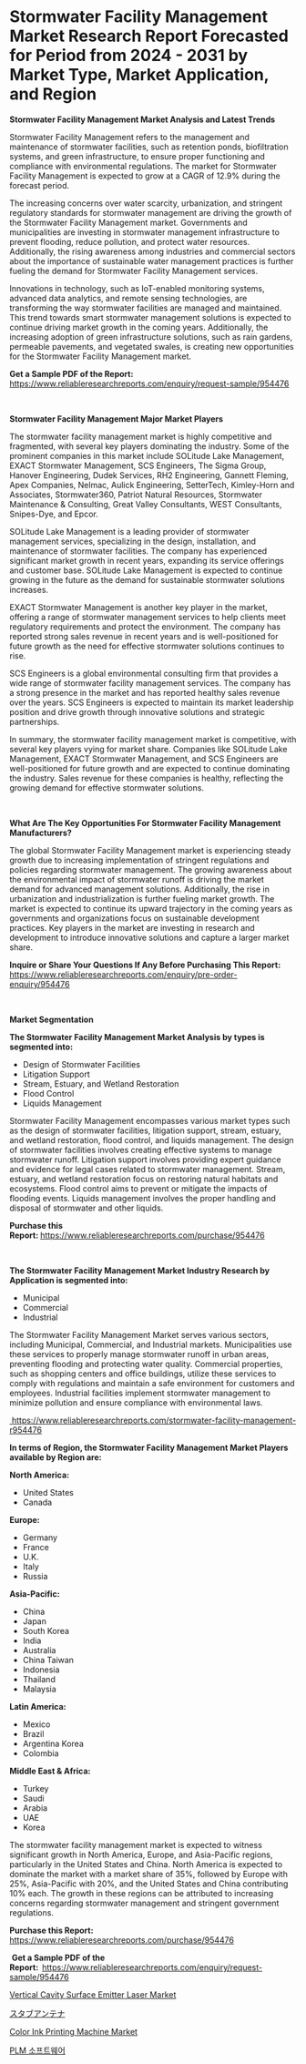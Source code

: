 <p><h1>Stormwater Facility Management Market Research Report Forecasted for Period from 2024 -  2031 by Market Type, Market Application, and Region</h1></p><p><strong>Stormwater Facility Management Market Analysis and Latest Trends</strong></p>
<p><p>Stormwater Facility Management refers to the management and maintenance of stormwater facilities, such as retention ponds, biofiltration systems, and green infrastructure, to ensure proper functioning and compliance with environmental regulations. The market for Stormwater Facility Management is expected to grow at a CAGR of 12.9% during the forecast period.</p><p>The increasing concerns over water scarcity, urbanization, and stringent regulatory standards for stormwater management are driving the growth of the Stormwater Facility Management market. Governments and municipalities are investing in stormwater management infrastructure to prevent flooding, reduce pollution, and protect water resources. Additionally, the rising awareness among industries and commercial sectors about the importance of sustainable water management practices is further fueling the demand for Stormwater Facility Management services.</p><p>Innovations in technology, such as IoT-enabled monitoring systems, advanced data analytics, and remote sensing technologies, are transforming the way stormwater facilities are managed and maintained. This trend towards smart stormwater management solutions is expected to continue driving market growth in the coming years. Additionally, the increasing adoption of green infrastructure solutions, such as rain gardens, permeable pavements, and vegetated swales, is creating new opportunities for the Stormwater Facility Management market.</p></p>
<p><strong>Get a Sample PDF of the Report:&nbsp;</strong> <a href="https://www.reliableresearchreports.com/enquiry/request-sample/954476">https://www.reliableresearchreports.com/enquiry/request-sample/954476</a></p>
<p>&nbsp;</p>
<p><strong>Stormwater Facility Management Major Market Players</strong></p>
<p><p>The stormwater facility management market is highly competitive and fragmented, with several key players dominating the industry. Some of the prominent companies in this market include SOLitude Lake Management, EXACT Stormwater Management, SCS Engineers, The Sigma Group, Hanover Engineering, Dudek Services, RH2 Engineering, Gannett Fleming, Apex Companies, Nelmac, Aulick Engineering, SetterTech, Kimley-Horn and Associates, Stormwater360, Patriot Natural Resources, Stormwater Maintenance & Consulting, Great Valley Consultants, WEST Consultants, Snipes-Dye, and Epcor.</p><p>SOLitude Lake Management is a leading provider of stormwater management services, specializing in the design, installation, and maintenance of stormwater facilities. The company has experienced significant market growth in recent years, expanding its service offerings and customer base. SOLitude Lake Management is expected to continue growing in the future as the demand for sustainable stormwater solutions increases.</p><p>EXACT Stormwater Management is another key player in the market, offering a range of stormwater management services to help clients meet regulatory requirements and protect the environment. The company has reported strong sales revenue in recent years and is well-positioned for future growth as the need for effective stormwater solutions continues to rise.</p><p>SCS Engineers is a global environmental consulting firm that provides a wide range of stormwater facility management services. The company has a strong presence in the market and has reported healthy sales revenue over the years. SCS Engineers is expected to maintain its market leadership position and drive growth through innovative solutions and strategic partnerships.</p><p>In summary, the stormwater facility management market is competitive, with several key players vying for market share. Companies like SOLitude Lake Management, EXACT Stormwater Management, and SCS Engineers are well-positioned for future growth and are expected to continue dominating the industry. Sales revenue for these companies is healthy, reflecting the growing demand for effective stormwater solutions.</p></p>
<p>&nbsp;</p>
<p><strong>What Are The Key Opportunities For Stormwater Facility Management Manufacturers?</strong></p>
<p><p>The global Stormwater Facility Management market is experiencing steady growth due to increasing implementation of stringent regulations and policies regarding stormwater management. The growing awareness about the environmental impact of stormwater runoff is driving the market demand for advanced management solutions. Additionally, the rise in urbanization and industrialization is further fueling market growth. The market is expected to continue its upward trajectory in the coming years as governments and organizations focus on sustainable development practices. Key players in the market are investing in research and development to introduce innovative solutions and capture a larger market share.</p></p>
<p><strong>Inquire or Share Your Questions If Any Before Purchasing This Report:</strong> <a href="https://www.reliableresearchreports.com/enquiry/pre-order-enquiry/954476">https://www.reliableresearchreports.com/enquiry/pre-order-enquiry/954476</a></p>
<p>&nbsp;</p>
<p><strong>Market Segmentation</strong></p>
<p><strong>The Stormwater Facility Management Market Analysis by types is segmented into:</strong></p>
<p><ul><li>Design of Stormwater Facilities</li><li>Litigation Support</li><li>Stream, Estuary, and Wetland Restoration</li><li>Flood Control</li><li>Liquids Management</li></ul></p>
<p><p>Stormwater Facility Management encompasses various market types such as the design of stormwater facilities, litigation support, stream, estuary, and wetland restoration, flood control, and liquids management. The design of stormwater facilities involves creating effective systems to manage stormwater runoff. Litigation support involves providing expert guidance and evidence for legal cases related to stormwater management. Stream, estuary, and wetland restoration focus on restoring natural habitats and ecosystems. Flood control aims to prevent or mitigate the impacts of flooding events. Liquids management involves the proper handling and disposal of stormwater and other liquids.</p></p>
<p><strong>Purchase this Report:&nbsp;</strong><a href="https://www.reliableresearchreports.com/purchase/954476">https://www.reliableresearchreports.com/purchase/954476</a></p>
<p>&nbsp;</p>
<p><strong>The Stormwater Facility Management Market Industry Research by Application is segmented into:</strong></p>
<p><ul><li>Municipal</li><li>Commercial</li><li>Industrial</li></ul></p>
<p><p>The Stormwater Facility Management Market serves various sectors, including Municipal, Commercial, and Industrial markets. Municipalities use these services to properly manage stormwater runoff in urban areas, preventing flooding and protecting water quality. Commercial properties, such as shopping centers and office buildings, utilize these services to comply with regulations and maintain a safe environment for customers and employees. Industrial facilities implement stormwater management to minimize pollution and ensure compliance with environmental laws.</p></p>
<p><a href="https://www.reliableresearchreports.com/stormwater-facility-management-r954476">&nbsp;https://www.reliableresearchreports.com/stormwater-facility-management-r954476</a></p>
<p><strong>In terms of Region, the Stormwater Facility Management Market Players available by Region are:</strong></p>
<p>
    <p> <strong> North America: </strong>
        <ul>
            <li>United States</li>
            <li>Canada</li>
        </ul>
        </p> 
    <p> <strong> Europe: </strong>
        <ul>
            <li>Germany</li>
            <li>France</li>
            <li>U.K.</li>
            <li>Italy</li>
            <li>Russia</li>
        </ul>
        </p> 
    <p> <strong> Asia-Pacific: </strong>
        <ul>
            <li>China</li>
            <li>Japan</li>
            <li>South Korea</li>
            <li>India</li>
            <li>Australia</li>
            <li>China Taiwan</li>
            <li>Indonesia</li>
            <li>Thailand</li>
            <li>Malaysia</li>
        </ul>
        </p> 
    <p> <strong> Latin America: </strong>
        <ul>
            <li>Mexico</li>
            <li>Brazil</li>
            <li>Argentina Korea</li>
            <li>Colombia</li>
        </ul>
        </p> 
    <p> <strong> Middle East & Africa: </strong>
        <ul>
            <li>Turkey</li>
            <li>Saudi</li>
            <li>Arabia</li>
            <li>UAE</li>
            <li>Korea</li>
        </ul>
    </p>
    </p>
<p><p>The stormwater facility management market is expected to witness significant growth in North America, Europe, and Asia-Pacific regions, particularly in the United States and China. North America is expected to dominate the market with a market share of 35%, followed by Europe with 25%, Asia-Pacific with 20%, and the United States and China contributing 10% each. The growth in these regions can be attributed to increasing concerns regarding stormwater management and stringent government regulations.</p></p>
<p><strong>Purchase this Report: </strong><a href="https://www.reliableresearchreports.com/purchase/954476">https://www.reliableresearchreports.com/purchase/954476</a></p>
<p>&nbsp;<strong>Get a Sample PDF of the Report:&nbsp;&nbsp;</strong><a href="https://www.reliableresearchreports.com/enquiry/request-sample/954476">https://www.reliableresearchreports.com/enquiry/request-sample/954476</a></p>
<p><strong></strong></p>
<p><p><a href="https://www.linkedin.com/pulse/vertical-cavity-surface-emitter-laser-market-insights-cagr-xvqof">Vertical Cavity Surface Emitter Laser Market</a></p><p><a href="https://github.com/lababdou/Market-Research-Report-List-3/blob/main/176185056411.md">スタブアンテナ</a></p><p><a href="https://www.linkedin.com/pulse/color-ink-printing-machine-market-comprehensive-assessment-type-bec2f">Color Ink Printing Machine Market</a></p><p><a href="https://medium.com/@jerrodhilll68/plm-%EC%86%8C%ED%94%84%ED%8A%B8%EC%9B%A8%EC%96%B4-%EC%8B%9C%EC%9E%A5-%EC%9D%B8%EC%82%AC%EC%9D%B4%ED%8A%B8-2024%EB%85%84%EB%B6%80%ED%84%B0-2031%EB%85%84%EA%B9%8C%EC%A7%80%EC%9D%98-%EC%8B%9C%EC%9E%A5-%ED%8A%B8%EB%A0%8C%EB%93%9C-%EC%84%B1%EC%9E%A5-%EC%98%88%EC%B8%A1-1db57133d1fb">PLM 소프트웨어</a></p></p>